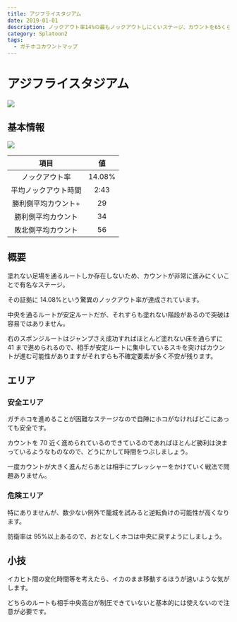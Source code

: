 ```yaml
---
title: アジフライスタジアム
date: 2019-01-01
description: ノックアウト率14%の最もノックアウトしにくいステージ、カウントを65くらい進めれば勝率は85%を超えるので、なるべく早く大幅リードを取りたいです
category: Splatoon2
tags:
  - ガチホコカウントマップ
---
```


# アジフライスタジアム

![](https://pbs.twimg.com/media/EcyNUaBWkAABXf_?format=png)

## 基本情報

![](https://pbs.twimg.com/media/EV-GnJ1WoAA0Mph?format=png)

|         項目         |   値   |
| :------------------: | :----: |
|    ノックアウト率    | 14.08% |
| 平均ノックアウト時間 |  2:43  |
| 勝利側平均カウント+  |   29   |
|  勝利側平均カウント  |   34   |
|  敗北側平均カウント  |   56   |

## 概要

塗れない足場を通るルートしか存在しないため、カウントが非常に進みにくいことで有名なステージ。

その証拠に 14.08%という驚異のノックアウト率が達成されています。

中央を通るルートが安定ルートだが、それすらも塗れない階段があるので突破は容易ではありません。

右のスポンジルートはジャンプさえ成功すればほとんど塗れない床を通らずに 41 まで進められるので、相手が安定ルートに集中しているスキを突けばカウントが進む可能性がありますがそれすらも不確定要素が多く不安が残ります。

## エリア

### 安全エリア

ガチホコを進めることが困難なステージなので自陣にホコがなければどこにあっても安全です。

カウントを 70 近く進められているのできているのであればほとんど勝利は決まっているようなものなので、どうにかして時間をつぶしましょう。

一度カウントが大きく進んだらあとは相手にプレッシャーをかけていく戦法で問題ありません。

### 危険エリア

特にありませんが、数少ない例外で籠城を試みると逆転負けの可能性が高くなります。

防衛率は 95%以上あるので、おとなしくホコは中央に戻すようにしましょう。

## 小技

イカヒト間の変化時間等を考えたら、イカのまま移動するほうが速いような気がします。

どちらのルートも相手中央高台が制圧できていないと基本的には使えないので注意が必要です。
